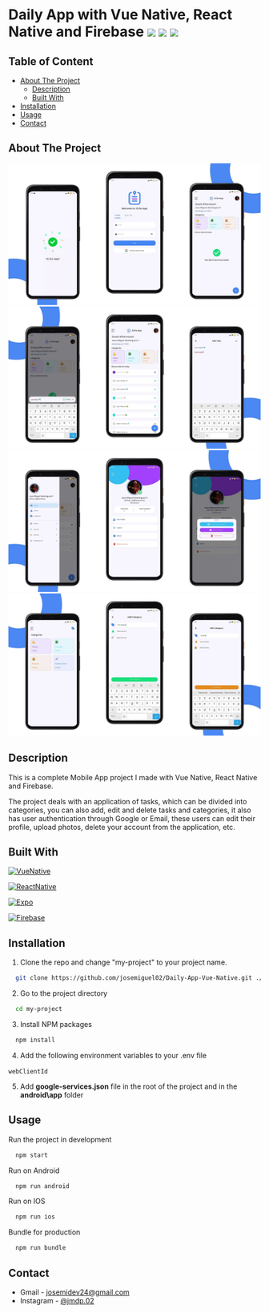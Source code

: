 # Daily App with Vue Native, React Native and Firebase <img src='https://emojis.slackmojis.com/emojis/images/1643514187/1537/vue.png' height='25'> <img src='https://emojis.slackmojis.com/emojis/images/1643514155/1161/react.png' height='25'> <img src='https://emojis.slackmojis.com/emojis/images/1643514461/4435/firebase.png' height='25'>

## Table of Content

- [About The Project](#about-the-project)
  - [Description](#description)
  - [Built With](#built-with)
- [Installation](#installation)
- [Usage](#usage)
- [Contact](#contact)

## About The Project

![App-screenshot-1](demo/1.jpg)
![App-screenshot-2](demo/2.jpg)
![App-screenshot-3](demo/3.jpg)
![App-screenshot-4](demo/4.jpg)

## Description

This is a complete Mobile App project I made with Vue Native, React Native and Firebase.

The project deals with an application of tasks, which can be divided into categories, you can also add, edit and delete tasks and categories, it also has user authentication through Google or Email, these users can edit their profile, upload photos, delete your account from the application, etc.

## Built With

[![VueNative](https://img.shields.io/badge/Vue_Native-35495E?style=for-the-badge&logo=vue.js)](https://vue-native.io)

[![ReactNative](https://img.shields.io/badge/React_Native-20232A?style=for-the-badge&logo=react&logoColor=61DAFB)](https://reactnative.dev)

[![Expo](https://img.shields.io/badge/Expo-000020?style=for-the-badge&logo=expo)](https://docs.expo.dev)

[![Firebase](https://img.shields.io/badge/Firebase-53bae8?style=for-the-badge&logo=firebase)](https://firebase.google.com)

## Installation

1. Clone the repo and change "my-project" to your project name.

```sh
  git clone https://github.com/josemiguel02/Daily-App-Vue-Native.git ./my-project
```

2. Go to the project directory

```sh
  cd my-project
```

3. Install NPM packages

```sh
  npm install
```

4. Add the following environment variables to your .env file

`webClientId`

5. Add **google-services.json** file in the root of the project and in the **android\app** folder

## Usage

Run the project in development

```sh
  npm start
```

Run on Android

```sh
  npm run android
```

Run on IOS

```sh
  npm run ios
```

Bundle for production

```sh
  npm run bundle
```

## Contact

- Gmail - [josemidev24@gmail.com](mailto:josemidev24@gmail.com)
- Instagram - [@jmdp.02](https://www.instagram.com/jmdp.02)
